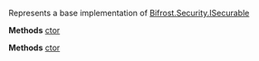 Represents a base implementation of [Bifrost.Security.ISecurable](Bifrost.Security.ISecurable)

**Methods**
[ctor](Bifrost.Security.Securable.ctor)


**Methods**
[ctor](Bifrost.Security.NamespaceSecurable.ctor)
